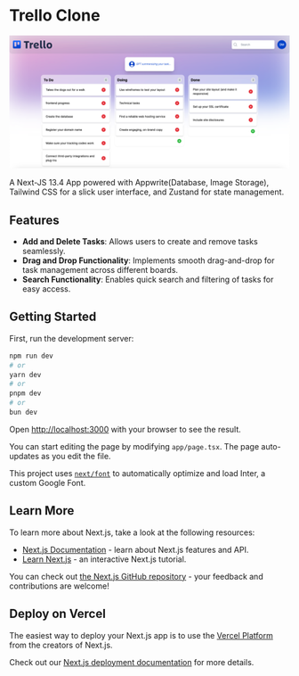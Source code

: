 # Trello Clone

![alt text](https://github.com/dhananjayamadhusankha/trello-build/blob/master/images/Screenshot%202024-07-12%20at%2000.11.0.png?raw=true)

A Next-JS 13.4 App powered with Appwrite(Database, Image Storage), Tailwind CSS for a slick user interface, and Zustand for state management.

## Features

- __Add and Delete Tasks__: Allows users to create and remove tasks seamlessly.
- __Drag and Drop Functionality__: Implements smooth drag-and-drop for task management across different boards.
- __Search Functionality__: Enables quick search and filtering of tasks for easy access.



## Getting Started

First, run the development server:

```bash
npm run dev
# or
yarn dev
# or
pnpm dev
# or
bun dev
```

Open [http://localhost:3000](http://localhost:3000) with your browser to see the result.

You can start editing the page by modifying `app/page.tsx`. The page auto-updates as you edit the file.

This project uses [`next/font`](https://nextjs.org/docs/basic-features/font-optimization) to automatically optimize and load Inter, a custom Google Font.

## Learn More

To learn more about Next.js, take a look at the following resources:

- [Next.js Documentation](https://nextjs.org/docs) - learn about Next.js features and API.
- [Learn Next.js](https://nextjs.org/learn) - an interactive Next.js tutorial.

You can check out [the Next.js GitHub repository](https://github.com/vercel/next.js/) - your feedback and contributions are welcome!

## Deploy on Vercel

The easiest way to deploy your Next.js app is to use the [Vercel Platform](https://vercel.com/new?utm_medium=default-template&filter=next.js&utm_source=create-next-app&utm_campaign=create-next-app-readme) from the creators of Next.js.

Check out our [Next.js deployment documentation](https://nextjs.org/docs/deployment) for more details.

